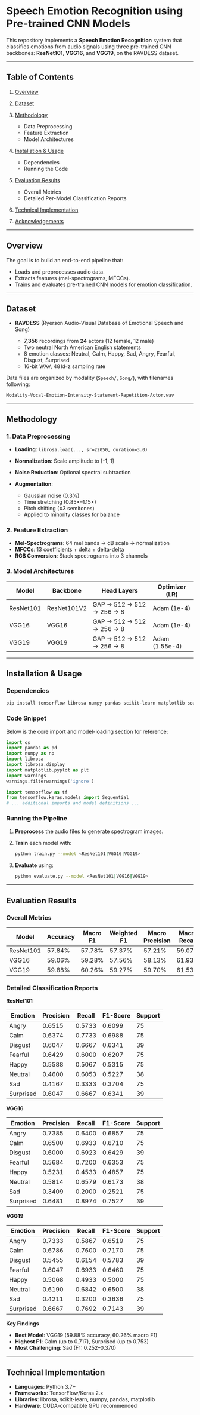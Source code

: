 # Speech Emotion Recognition using Pre-trained CNN Models

This repository implements a **Speech Emotion Recognition** system that classifies emotions from audio signals using three pre-trained CNN backbones: **ResNet101**, **VGG16**, and **VGG19**, on the RAVDESS dataset.

---

## Table of Contents

1. [Overview](#overview)
2. [Dataset](#dataset)
3. [Methodology](#methodology)

   * Data Preprocessing
   * Feature Extraction
   * Model Architectures
4. [Installation & Usage](#installation--usage)

   * Dependencies
   * Running the Code
5. [Evaluation Results](#evaluation-results)

   * Overall Metrics
   * Detailed Per-Model Classification Reports
6. [Technical Implementation](#technical-implementation)
7. [Acknowledgements](#acknowledgements)

---

## Overview

The goal is to build an end-to-end pipeline that:

* Loads and preprocesses audio data.
* Extracts features (mel-spectrograms, MFCCs).
* Trains and evaluates pre-trained CNN models for emotion classification.

---

## Dataset

* **RAVDESS** (Ryerson Audio-Visual Database of Emotional Speech and Song)

  * **7,356** recordings from **24** actors (12 female, 12 male)
  * Two neutral North American English statements
  * 8 emotion classes: Neutral, Calm, Happy, Sad, Angry, Fearful, Disgust, Surprised
  * 16-bit WAV, 48 kHz sampling rate

Data files are organized by modality (`Speech/`, `Song/`), with filenames following:

```
Modality-Vocal-Emotion-Intensity-Statement-Repetition-Actor.wav
```

---

## Methodology

### 1. Data Preprocessing

* **Loading**: `librosa.load(..., sr=22050, duration=3.0)`
* **Normalization**: Scale amplitude to \[-1, 1]
* **Noise Reduction**: Optional spectral subtraction
* **Augmentation**:

  * Gaussian noise (0.3%)
  * Time stretching (0.85×–1.15×)
  * Pitch shifting (±3 semitones)
  * Applied to minority classes for balance

### 2. Feature Extraction

* **Mel-Spectrograms**: 64 mel bands → dB scale → normalization
* **MFCCs**: 13 coefficients + delta + delta-delta
* **RGB Conversion**: Stack spectrograms into 3 channels

### 3. Model Architectures

| Model     | Backbone    | Head Layers               | Optimizer (LR) |
| --------- | ----------- | ------------------------- | -------------- |
| ResNet101 | ResNet101V2 | GAP → 512 → 512 → 256 → 8 | Adam (1e-4)    |
| VGG16     | VGG16       | GAP → 512 → 512 → 256 → 8 | Adam (1e-4)    |
| VGG19     | VGG19       | GAP → 512 → 512 → 256 → 8 | Adam (1.55e-4) |

---

## Installation & Usage

### Dependencies

```bash
pip install tensorflow librosa numpy pandas scikit-learn matplotlib soundfile noisereduce scipy
```

### Code Snippet

Below is the core import and model-loading section for reference:

```python
import os
import pandas as pd
import numpy as np
import librosa
import librosa.display
import matplotlib.pyplot as plt
import warnings
warnings.filterwarnings('ignore')

import tensorflow as tf
from tensorflow.keras.models import Sequential
# ... additional imports and model definitions ...
```

### Running the Pipeline

1. **Preprocess** the audio files to generate spectrogram images.
2. **Train** each model with:

   ```bash
   python train.py --model <ResNet101|VGG16|VGG19>
   ```
3. **Evaluate** using:

   ```bash
   python evaluate.py --model <ResNet101|VGG16|VGG19>
   ```

---

## Evaluation Results

### Overall Metrics

| Model     | Accuracy | Macro F1 | Weighted F1 | Macro Precision | Macro Recall |
| --------- | -------- | -------- | ----------- | --------------- | ------------ |
| ResNet101 | 57.84%   | 57.78%   | 57.37%      | 57.21%          | 59.07%       |
| VGG16     | 59.06%   | 59.28%   | 57.56%      | 58.13%          | 61.93%       |
| VGG19     | 59.88%   | 60.26%   | 59.27%      | 59.70%          | 61.53%       |

### Detailed Classification Reports

**ResNet101**

| Emotion   | Precision | Recall | F1-Score | Support |
| --------- | --------- | ------ | -------- | ------- |
| Angry     | 0.6515    | 0.5733 | 0.6099   | 75      |
| Calm      | 0.6374    | 0.7733 | 0.6988   | 75      |
| Disgust   | 0.6047    | 0.6667 | 0.6341   | 39      |
| Fearful   | 0.6429    | 0.6000 | 0.6207   | 75      |
| Happy     | 0.5588    | 0.5067 | 0.5315   | 75      |
| Neutral   | 0.4600    | 0.6053 | 0.5227   | 38      |
| Sad       | 0.4167    | 0.3333 | 0.3704   | 75      |
| Surprised | 0.6047    | 0.6667 | 0.6341   | 39      |

**VGG16**

| Emotion   | Precision | Recall | F1-Score | Support |
| --------- | --------- | ------ | -------- | ------- |
| Angry     | 0.7385    | 0.6400 | 0.6857   | 75      |
| Calm      | 0.6500    | 0.6933 | 0.6710   | 75      |
| Disgust   | 0.6000    | 0.6923 | 0.6429   | 39      |
| Fearful   | 0.5684    | 0.7200 | 0.6353   | 75      |
| Happy     | 0.5231    | 0.4533 | 0.4857   | 75      |
| Neutral   | 0.5814    | 0.6579 | 0.6173   | 38      |
| Sad       | 0.3409    | 0.2000 | 0.2521   | 75      |
| Surprised | 0.6481    | 0.8974 | 0.7527   | 39      |

**VGG19**

| Emotion   | Precision | Recall | F1-Score | Support |
| --------- | --------- | ------ | -------- | ------- |
| Angry     | 0.7333    | 0.5867 | 0.6519   | 75      |
| Calm      | 0.6786    | 0.7600 | 0.7170   | 75      |
| Disgust   | 0.5455    | 0.6154 | 0.5783   | 39      |
| Fearful   | 0.6047    | 0.6933 | 0.6460   | 75      |
| Happy     | 0.5068    | 0.4933 | 0.5000   | 75      |
| Neutral   | 0.6190    | 0.6842 | 0.6500   | 38      |
| Sad       | 0.4211    | 0.3200 | 0.3636   | 75      |
| Surprised | 0.6667    | 0.7692 | 0.7143   | 39      |

**Key Findings**

* **Best Model**: VGG19 (59.88% accuracy, 60.26% macro F1)
* **Highest F1**: Calm (up to 0.717), Surprised (up to 0.753)
* **Most Challenging**: Sad (F1: 0.252–0.370)

---

## Technical Implementation

* **Languages**: Python 3.7+
* **Frameworks**: TensorFlow/Keras 2.x
* **Libraries**: librosa, scikit-learn, numpy, pandas, matplotlib
* **Hardware**: CUDA-compatible GPU recommended




